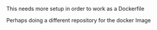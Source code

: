 This needs more setup in order to work as a Dockerfile

Perhaps doing a different repository for the docker Image
